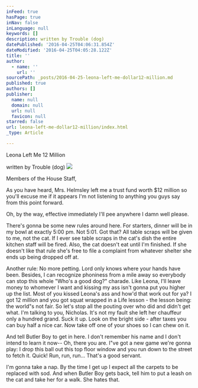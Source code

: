 ```yaml
---
inFeed: true
hasPage: true
inNav: false
inLanguage: null
keywords: []
description: written by Trouble (dog)
datePublished: '2016-04-25T04:06:31.854Z'
dateModified: '2016-04-25T04:05:28.122Z'
title: ''
author:
  - name: ''
    url: ''
sourcePath: _posts/2016-04-25-leona-left-me-dollar12-million.md
published: true
authors: []
publisher:
  name: null
  domain: null
  url: null
  favicon: null
starred: false
url: leona-left-me-dollar12-million/index.html
_type: Article

---
```

Leona Left Me 12 Million 

written by Trouble (dog)
![](https://s3-us-west-2.amazonaws.com/the-grid-img/p/c8c0a4acb11fdfd77a1dc11282eb48c14a2f4156.jpg)

Members of the House Staff,

As you have heard, Mrs. Helmsley left me a trust fund worth $12 million so you'll excuse me if it appears I'm not listening to anything you guys say from this point forward.

Oh, by the way, effective immediately I'll pee anywhere I damn well please.

There's gonna be some new rules around here. For starters, dinner will be in my bowl at exactly 5:00 pm. Not 5:01\. Got that? All table scraps will be given to me, not the cat. If I ever see table scraps in the cat's dish the entire kitchen staff will be fired. Also, the cat doesn't eat until I'm finished. If she doesn't like that rule she's free to file a complaint from whatever shelter she ends up being dropped off at.

Another rule: No more petting. Lord only knows where your hands have been. Besides, I can recognize phoniness from a mile away so everybody can stop this whole "Who's a good dog?" charade. Like Leona, I'll leave money to whomever I want and kissing my ass isn't gonna put you higher up the list. Most of you kissed Leona's ass and how'd that work out for ya? I got 12 million and you got squat wrapped in a Life lesson - the lesson being: the world"s not fair. So let's stop all the pouting over who did and didn't get what. I'm talking to you, Nicholas. It's not my fault she left her chauffeur only a hundred grand. Suck it up. Look on the bright side - after taxes you can buy half a nice car. Now take off one of your shoes so I can chew on it.

And tell Butler Boy to get in here. I don't remember his name and I don't intend to learn it now-- Oh, there you are. I"ve got a new game we're gonna play: I drop this ball out this top floor window and you run down to the street to fetch it. Quick! Run, run, run... That's a good servant.

I'm gonna take a nap. By the time I get up I expect all the carpets to be replaced with sod. And when Butler Boy gets back, tell him to put a leash on the cat and take her for a walk. She hates that.